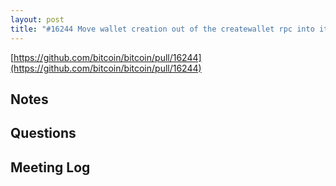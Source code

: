 ```yaml
---
layout: post
title: "#16244 Move wallet creation out of the createwallet rpc into its own function (wallet)"
---
```


[https://github.com/bitcoin/bitcoin/pull/16244](https://github.com/bitcoin/bitcoin/pull/16244)

## Notes


## Questions


## Meeting Log

